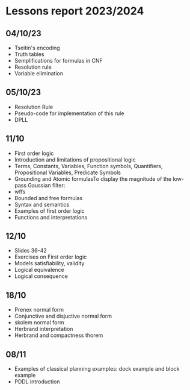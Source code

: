 # Lessons report 2023/2024

## 04/10/23
- Tseitin's encoding
- Truth tables
- Semplifications for formulas in CNF
- Resolution rule
- Variable elimination

## 05/10/23
- Resolution Rule
- Pseudo-code for implementation of this rule
- DPLL
## 11/10
- First order logic
- Introduction and limitations of propositional logic
- Terms, Constants, Variables, Function symbols, Quantifiers, Propositional Variables, Predicate Symbols
- Grounding and Atomic formulasTo display the magnitude of the low-pass Gaussian filter:
- wffs
- Bounded and free formulas
- Syntax and semantics
- Examples of first order logic
- Functions and interpretations
## 12/10
- Slides 36-42
- Exercises on First order logic
- Models satisfiability, validity
- Logical equivalence
- Logical consequence

## 18/10
- Prenex normal form
- Conjunctive and disjuctive normal form
- skolem normal form
- Herbrand interpretation
- Herbrand and compactness thorem

## 08/11
- Examples of classical planning examples: dock example and block example
- PDDL introduction
